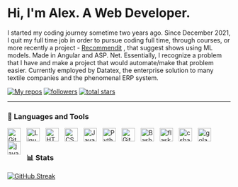 # Hi, I'm Alex. A Web Developer.

I started my coding journey sometime two years ago.
Since December 2021, I quit my full time job in order to pursue coding full time, through courses, or more recently a project - <a href="https://recommendit.ink">Recommendit</a> , that suggest shows using ML models. Made in Angular and ASP. Net.
Essentially, I recognize a problem that I have and make a project that would automate/make that problem easier.
Currently employed by Datatex, the enterprise solution to many textile companies and the phenomenal ERP system.


<p align="left">
    <a href="https://github.com/walkingkindle?tab=repositories">
        <img alt="My repos" title="Check out my repos here" src="https://custom-icon-badges.demolab.com/badge/-My%20Repos-blue?style=for-the-badge&logoColor=white&logo=repo"/></a>
    <a href="https://github.com/walkingkindle?tab=followers">
        <img alt="followers" title="Follow me on Github" src="https://custom-icon-badges.demolab.com/github/followers/walkingkindle?color=236ad3&labelColor=1155ba&style=for-the-badge&logo=person-add&label=Follow&logoColor=white"/></a>
    <a href="mailto:aki.hadza@gmail.com">
        <img alt="total stars" title="Total stars on GitHub" src="https://custom-icon-badges.demolab.com/badge/-hadzicaleksa0@gmail.com-red?style=for-the-badge&logo=mention&logoColor=white"/></a>
</p>

---

### 🧰 Languages and Tools


<img align="left" alt="Git" width="30px" style="padding-right:10px;" src="https://cdn.jsdelivr.net/gh/devicons/devicon/icons/git/git-original.svg" />
<img align="left" alt="Linux" width="30px" style="padding-right:10px;" src="https://cdn.jsdelivr.net/gh/devicons/devicon/icons/linux/linux-original.svg" />
<img align="left" alt="HTML" width="30px" style="padding-right:10px;" src="https://cdn.jsdelivr.net/gh/devicons/devicon/icons/html5/html5-plain.svg" />
<img align="left" alt="CSS" width="30px" style="padding-right:10px;" src="https://cdn.jsdelivr.net/gh/devicons/devicon/icons/css3/css3-plain.svg" />
<img align="left" alt="JavaScript" width="30px" style="padding-right:10px;" src="https://cdn.jsdelivr.net/gh/devicons/devicon/icons/javascript/javascript-plain.svg" />
<img align="left" alt="Python" width="30px" style="padding-right:10px;" src="https://cdn.jsdelivr.net/gh/devicons/devicon/icons/python/python-plain.svg" />
<img align="left" alt="GitHub" width="30px" style="padding-right:10px;" src="https://cdn.jsdelivr.net/gh/devicons/devicon/icons/github/github-original.svg" />
<img align="left" alt="Bash" width="30px" style="padding-right:10px;" src="https://cdn.jsdelivr.net/gh/devicons/devicon/icons/bash/bash-original.svg" />
<img align="left" alt="flask-python" width="30px" style="padding-right: 10px;" src="https://cdn.jsdelivr.net/gh/devicons/devicon/icons/flask/flask-original.svg" />
<img align="left" alt="csharp" width="30px" style="padding-right: 10px;" src="https://cdn.jsdelivr.net/gh/devicons/devicon/icons/csharp/csharp-original.svg" />
<img align="left" alt="golang" width="30px" style="padding-right: 10px;" src="https://cdn.jsdelivr.net/gh/devicons/devicon/icons/go/go-original.svg" />
<img align="left" alt="java" width="30px" style="padding-right: 10px;" src="https://cdn.jsdelivr.net/gh/devicons/devicon/icons/java/java-original.svg" />

<br />

#

### 📊 Stats

[![GitHub Streak](https://streak-stats.demolab.com?user=walkingkindle&theme=dark)](https://git.io/streak-stats)

#
